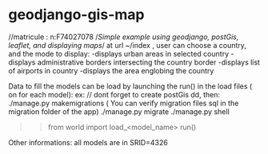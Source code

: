 # geodjango-gis-map
//matricule : n:F74027078
/*Simple example using geodjango, postGis, leaflet, and displaying maps*/
at url ~/index , user can choose a country, and the mode to display:
  -displays urban areas in selected country
  -displays administrative borders intersecting the country border
  -displays list of airports in country
  -displays the area englobing the country


Data to fill the models can be load by launching the run() in the load files ( on for each model):
ex:
  // dont forget to create postGis dd, then:
  ./manage.py makemigrations
  ( You can verify migration files sql in the migration folder of the app)
  ./manage.py migrate
  ./manage.py shell
  >>from world import load_<model_name>
  >>run()
  
 Other informations:
    all models are in SRID=4326
  
